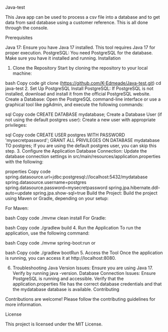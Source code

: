 Java-test

This Java app can be used to process a csv file into a database and to get data from said database using a customer reference. This is all done through the console.

Prerequisites

Java 17: Ensure you have Java 17 installed. This tool requires Java 17 for proper execution.
PostgreSQL: You need PostgreSQL for the database. Make sure you have it installed and running.
Installation

1. Clone the Repository
Start by cloning the repository to your local machine:

bash
Copy code
git clone (https://github.com/K-Edmeade/Java-test.git)
cd java-test
2. Set Up PostgreSQL
Install PostgreSQL: If PostgreSQL is not installed, download and install it from the official PostgreSQL website.
Create a Database:
Open the PostgreSQL command-line interface or use a graphical tool like pgAdmin, and execute the following commands:

sql
Copy code
CREATE DATABASE mydatabase;
Create a Database User (if not using the default postgres user):
Create a new user with appropriate privileges:

sql
Copy code
CREATE USER postgres WITH PASSWORD 'mysecretpassword';
GRANT ALL PRIVILEGES ON DATABASE mydatabase TO postgres;
If you are using the default postgres user, you can skip this step.
3. Configure the Application
Database Connection:
Update the database connection settings in src/main/resources/application.properties with the following:

properties
Copy code
spring.datasource.url=jdbc:postgresql://localhost:5432/mydatabase
spring.datasource.username=postgres
spring.datasource.password=mysecretpassword
spring.jpa.hibernate.ddl-auto=update
spring.jpa.show-sql=true
Build the Project:
Build the project using Maven or Gradle, depending on your setup:

For Maven:

bash
Copy code
./mvnw clean install
For Gradle:

bash
Copy code
./gradlew build
4. Run the Application
To run the application, use the following command:

bash
Copy code
./mvnw spring-boot:run
or

bash
Copy code
./gradlew bootRun
5. Access the Tool
Once the application is running, you can access it at http://localhost:8080.

6. Troubleshooting
Java Version Issues: Ensure you are using Java 17. Verify by running java -version.
Database Connection Issues: Ensure PostgreSQL is running and accessible. Verify that the application.properties file has the correct database credentials and that the mydatabase database is available.
Contributing

Contributions are welcome! Please follow the contributing guidelines for more information.

License

This project is licensed under the MIT License.
